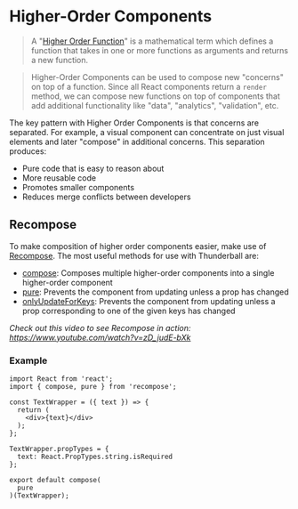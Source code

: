 # Higher-Order Components

> A "[Higher Order Function](https://en.wikipedia.org/wiki/Higher-order_function)" is a mathematical term which defines a function that takes in one or more functions as arguments and returns a new function.

> Higher-Order Components can be used to compose new "concerns" on top of a function.  Since all React components return a `render` method, we can compose new functions on top of components that add additional functionality like "data", "analytics", "validation", etc.

The key pattern with Higher Order Components is that concerns are separated.  For example, a visual component can concentrate on just visual elements and later "compose" in additional concerns.  This separation produces:
- Pure code that is easy to reason about
- More reusable code
- Promotes smaller components
- Reduces merge conflicts between developers

## Recompose
To make composition of higher order components easier, make use of [Recompose](https://github.com/acdlite/recompose).  The most useful methods for use with Thunderball are:
- [compose](https://github.com/acdlite/recompose/blob/master/docs/API.md#compose): Composes multiple higher-order components into a single higher-order component
- [pure](https://github.com/acdlite/recompose/blob/master/docs/API.md#pure): Prevents the component from updating unless a prop has changed
- [onlyUpdateForKeys](https://github.com/acdlite/recompose/blob/master/docs/API.md#onlyupdateforkeys): Prevents the component from updating unless a prop corresponding to one of the given keys has changed

*Check out this video to see Recompose in action:
https://www.youtube.com/watch?v=zD_judE-bXk*
### Example
```
import React from 'react';
import { compose, pure } from 'recompose';

const TextWrapper = ({ text }) => {
  return (
    <div>{text}</div>
  );
};

TextWrapper.propTypes = {
  text: React.PropTypes.string.isRequired
};

export default compose(
  pure
)(TextWrapper);
```
